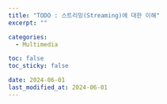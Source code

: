 ```yaml
---
title: "TODO : 스트리밍(Streaming)에 대한 이해"
excerpt: ""

categories:
  - Multimedia

toc: false
toc_sticky: false

date: 2024-06-01
last_modified_at: 2024-06-01
---
```


